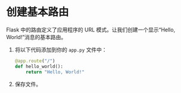 # 创建基本路由

Flask 中的路由定义了应用程序的 URL 模式。让我们创建一个显示“Hello, World!”消息的基本路由。

1. 将以下代码添加到你的 `app.py` 文件中：

   ```python
   @app.route("/")
   def hello_world():
       return "Hello, World!"
   ```

2. 保存文件。
